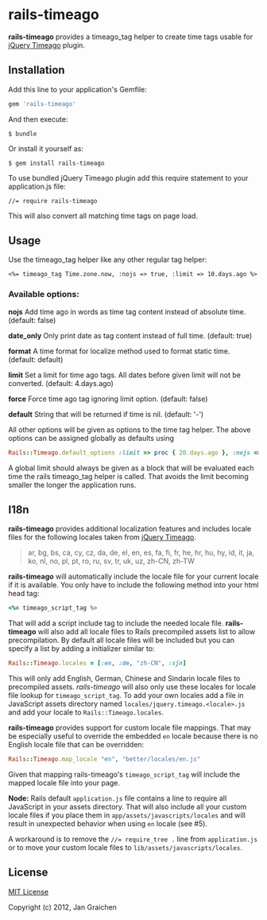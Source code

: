 # rails-timeago

**rails-timeago** provides a timeago_tag helper to create time tags usable for
[jQuery Timeago](https://github.com/rmm5t/jquery-timeago) plugin.

## Installation

Add this line to your application's Gemfile:

```ruby
gem 'rails-timeago'
```

And then execute:

    $ bundle

Or install it yourself as:

    $ gem install rails-timeago

To use bundled jQuery Timeago plugin add this require statement to your application.js file:

    //= require rails-timeago

This will also convert all matching time tags on page load.

## Usage

Use the timeago_tag helper like any other regular tag helper:

```erb
<%= timeago_tag Time.zone.now, :nojs => true, :limit => 10.days.ago %>
```


### Available options:

**nojs**
Add time ago in words as time tag content instead of absolute time.
(default: false)

**date_only**
Only print date as tag content instead of full time.
(default: true)

**format**
A time format for localize method used to format static time.
(default: default)

**limit**
Set a limit for time ago tags. All dates before given limit will not be converted.
(default: 4.days.ago)

**force**
Force time ago tag ignoring limit option.
(default: false)

**default**
String that will be returned if time is nil.
(default: '-')


All other options will be given as options to the time tag helper.
The above options can be assigned globally as defaults using

```ruby
Rails::Timeago.default_options :limit => proc { 20.days.ago }, :nojs => true
```

A global limit should always be given as a block that will be evaluated each time
the rails timeago_tag helper is called. That avoids the limit becoming smaller the
longer the application runs.

## I18n

**rails-timeago** provides additional localization features and includes locale
files for the following locales taken from [jQuery Timeago](https://github.com/rmm5t/jquery-timeago).

> ar, bg, bs, ca, cy, cz, da, de, el, en, es, fa, fi, fr,
> he, hr, hu, hy, id, it, ja, ko, nl, no, pl, pt, ro, ru,
> sv, tr, uk, uz, zh-CN, zh-TW

**rails-timeago** will automatically include the locale file for your current
locale if it is available. You only have to include the following method into
your html head tag:

```ruby
<%= timeago_script_tag %>
```

That will add a script include tag to include the needed locale file.
**rails-timeago** will also add all locale files to Rails precompiled assets
list to allow precompilation. By default all locale files will be included but
you can specify a list by adding a initializer similar to:

```ruby
Rails::Timeago.locales = [:en, :de, "zh-CN", :sjn]
```

This will only add English, German, Chinese and Sindarin locale files to
precompiled assets. *rails-timeago* will also only use these locales for
locale file lookup for `timeago_script_tag`.
To add your own locales add a file in JavaScript assets directory named
`locales/jquery.timeago.<locale>.js` and add your locale to `Rails::Timeago.locales`.

**rails-timeago** provides support for custom locale file mappings. That may be
especially useful to override the embedded `en` locale because there is no English
locale file that can be overridden:

```ruby
Rails::Timeago.map_locale "en", "better/locales/en.js"
```

Given that mapping rails-timeago's `timeago_script_tag` will include the mapped
locale file into your page.

**Node:** Rails default `application.js` file contains a line to require all JavaScript
in your assets directory. That will also include all your custom locale files if you
place them in `app/assets/javascripts/locales` and will result in unexpected behavior when
using `en` locale (see #5).

A workaround is to remove the `//= require_tree .` line from `application.js` or to move your
custom locale files to `lib/assets/javascripts/locales`.

## License

[MIT License](http://www.opensource.org/licenses/mit-license.php)

Copyright (c) 2012, Jan Graichen

